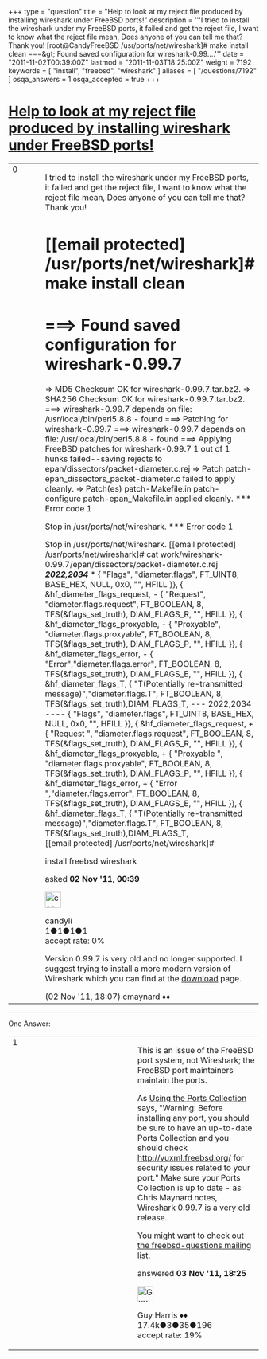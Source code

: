 +++
type = "question"
title = "Help to look at my reject file produced by installing wireshark under FreeBSD ports!"
description = '''I tried to install the wireshark under my FreeBSD ports, it failed and get the reject file, I want to know what the reject file mean, Does anyone of you can tell me that? Thank you! [root@CandyFreeBSD /usr/ports/net/wireshark]# make install clean ===&amp;gt; Found saved configuration for wireshark-0.99....'''
date = "2011-11-02T00:39:00Z"
lastmod = "2011-11-03T18:25:00Z"
weight = 7192
keywords = [ "install", "freebsd", "wireshark" ]
aliases = [ "/questions/7192" ]
osqa_answers = 1
osqa_accepted = true
+++

<div class="headNormal">

# [Help to look at my reject file produced by installing wireshark under FreeBSD ports!](/questions/7192/help-to-look-at-my-reject-file-produced-by-installing-wireshark-under-freebsd-ports)

</div>

<div id="main-body">

<div id="askform">

<table id="question-table" style="width:100%;"><colgroup><col style="width: 50%" /><col style="width: 50%" /></colgroup><tbody><tr class="odd"><td style="width: 30px; vertical-align: top"><div class="vote-buttons"><span id="post-7192-upvote" class="ajax-command post-vote up" rel="nofollow" title="I like this post (click again to cancel)"> </span><div id="post-7192-score" class="post-score" title="current number of votes">0</div><span id="post-7192-downvote" class="ajax-command post-vote down" rel="nofollow" title="I dont like this post (click again to cancel)"> </span> <span id="favorite-mark" class="ajax-command favorite-mark" rel="nofollow" title="mark/unmark this question as favorite (click again to cancel)"> </span><div id="favorite-count" class="favorite-count"></div></div></td><td><div id="item-right"><div class="question-body"><p>I tried to install the wireshark under my FreeBSD ports, it failed and get the reject file, I want to know what the reject file mean, Does anyone of you can tell me that? Thank you!</p><h1 id="email-protected-usrportsnetwireshark-make-install-clean">[<span class="__cf_email__" data-cfemail="275548485367644649435e61554242657463">[email protected]</span> /usr/ports/net/wireshark]# make install clean</h1><h1 id="found-saved-configuration-for-wireshark-0.99.7">===&gt; Found saved configuration for wireshark-0.99.7</h1><p>=&gt; MD5 Checksum OK for wireshark-0.99.7.tar.bz2. =&gt; SHA256 Checksum OK for wireshark-0.99.7.tar.bz2. ===&gt; wireshark-0.99.7 depends on file: /usr/local/bin/perl5.8.8 - found ===&gt; Patching for wireshark-0.99.7 ===&gt; wireshark-0.99.7 depends on file: /usr/local/bin/perl5.8.8 - found ===&gt; Applying FreeBSD patches for wireshark-0.99.7 1 out of 1 hunks failed--saving rejects to epan/dissectors/packet-diameter.c.rej =&gt; Patch patch-epan_dissectors_packet-diameter.c failed to apply cleanly. =&gt; Patch(es) patch-Makefile.in patch-configure patch-epan_Makefile.in applied cleanly. *** Error code 1</p><p>Stop in /usr/ports/net/wireshark. *** Error code 1</p><p>Stop in /usr/ports/net/wireshark. [<span class="__cf_email__" data-cfemail="05776a6a714546646b617c43776060475641">[email protected]</span> /usr/ports/net/wireshark]# cat work/wireshark-0.99.7/epan/dissectors/packet-diameter.c.rej <strong><em>2022,2034</em></strong> * { "Flags", "diameter.flags", FT_UINT8, BASE_HEX, NULL, 0x0, "", HFILL }}, { &amp;hf_diameter_flags_request, - { "Request", "diameter.flags.request", FT_BOOLEAN, 8, TFS(&amp;flags_set_truth), DIAM_FLAGS_R, "", HFILL }}, { &amp;hf_diameter_flags_proxyable, - { "Proxyable", "diameter.flags.proxyable", FT_BOOLEAN, 8, TFS(&amp;flags_set_truth), DIAM_FLAGS_P, "", HFILL }}, { &amp;hf_diameter_flags_error, - { "Error","diameter.flags.error", FT_BOOLEAN, 8, TFS(&amp;flags_set_truth), DIAM_FLAGS_E, "", HFILL }}, { &amp;hf_diameter_flags_T, { "T(Potentially re-transmitted message)","diameter.flags.T", FT_BOOLEAN, 8, TFS(&amp;flags_set_truth),DIAM_FLAGS_T, --- 2022,2034 ---- { "Flags", "diameter.flags", FT_UINT8, BASE_HEX, NULL, 0x0, "", HFILL }}, { &amp;hf_diameter_flags_request, + { "Request ", "diameter.flags.request", FT_BOOLEAN, 8, TFS(&amp;flags_set_truth), DIAM_FLAGS_R, "", HFILL }}, { &amp;hf_diameter_flags_proxyable, + { "Proxyable ", "diameter.flags.proxyable", FT_BOOLEAN, 8, TFS(&amp;flags_set_truth), DIAM_FLAGS_P, "", HFILL }}, { &amp;hf_diameter_flags_error, + { "Error ","diameter.flags.error", FT_BOOLEAN, 8, TFS(&amp;flags_set_truth), DIAM_FLAGS_E, "", HFILL }}, { &amp;hf_diameter_flags_T, { "T(Potentially re-transmitted message)","diameter.flags.T", FT_BOOLEAN, 8, TFS(&amp;flags_set_truth),DIAM_FLAGS_T, [<span class="__cf_email__" data-cfemail="87f5e8e8f3c7c4e6e9e3fec1f5e2e2c5d4c3">[email protected]</span> /usr/ports/net/wireshark]#</p></div><div id="question-tags" class="tags-container tags"><span class="post-tag tag-link-install" rel="tag" title="see questions tagged &#39;install&#39;">install</span> <span class="post-tag tag-link-freebsd" rel="tag" title="see questions tagged &#39;freebsd&#39;">freebsd</span> <span class="post-tag tag-link-wireshark" rel="tag" title="see questions tagged &#39;wireshark&#39;">wireshark</span></div><div id="question-controls" class="post-controls"></div><div class="post-update-info-container"><div class="post-update-info post-update-info-user"><p>asked <strong>02 Nov '11, 00:39</strong></p><img src="https://secure.gravatar.com/avatar/f872fd3170b0c2a2ed18ca4e8ad88323?s=32&amp;d=identicon&amp;r=g" class="gravatar" width="32" height="32" alt="candyli&#39;s gravatar image" /><p><span>candyli</span><br />
<span class="score" title="1 reputation points">1</span><span title="1 badges"><span class="badge1">●</span><span class="badgecount">1</span></span><span title="1 badges"><span class="silver">●</span><span class="badgecount">1</span></span><span title="1 badges"><span class="bronze">●</span><span class="badgecount">1</span></span><br />
<span class="accept_rate" title="Rate of the user&#39;s accepted answers">accept rate:</span> <span title="candyli has no accepted answers">0%</span></p></div></div><div id="comments-container-7192" class="comments-container"><span id="7214"></span><div id="comment-7214" class="comment"><div id="post-7214-score" class="comment-score"></div><div class="comment-text"><p>Version 0.99.7 is very old and no longer supported. I suggest trying to install a more modern version of Wireshark which you can find at the <a href="http://www.wireshark.org/download.html">download</a> page.</p></div><div id="comment-7214-info" class="comment-info"><span class="comment-age">(02 Nov '11, 18:07)</span> <span class="comment-user userinfo">cmaynard ♦♦</span></div></div></div><div id="comment-tools-7192" class="comment-tools"></div><div class="clear"></div><div id="comment-7192-form-container" class="comment-form-container"></div><div class="clear"></div></div></td></tr></tbody></table>

------------------------------------------------------------------------

<div class="tabBar">

<span id="sort-top"></span>

<div class="headQuestions">

One Answer:

</div>

</div>

<span id="7229"></span>

<div id="answer-container-7229" class="answer accepted-answer">

<table style="width:100%;"><colgroup><col style="width: 50%" /><col style="width: 50%" /></colgroup><tbody><tr class="odd"><td style="width: 30px; vertical-align: top"><div class="vote-buttons"><span id="post-7229-upvote" class="ajax-command post-vote up" rel="nofollow" title="I like this post (click again to cancel)"> </span><div id="post-7229-score" class="post-score" title="current number of votes">1</div><span id="post-7229-downvote" class="ajax-command post-vote down" rel="nofollow" title="I dont like this post (click again to cancel)"> </span> <span class="accept-answer on" rel="nofollow" title="SYN-bit has selected this answer as the correct answer"> </span></div></td><td><div class="item-right"><div class="answer-body"><p>This is an issue of the FreeBSD port system, not Wireshark; the FreeBSD port maintainers maintain the ports.</p><p>As <a href="http://www.freebsd.org/doc/en_US.ISO8859-1/books/handbook/ports-using.html">Using the Ports Collection</a> says, "Warning: Before installing any port, you should be sure to have an up-to-date Ports Collection and you should check <a href="http://vuxml.freebsd.org/">http://vuxml.freebsd.org/</a> for security issues related to your port." Make sure your Ports Collection is up to date - as Chris Maynard notes, Wireshark 0.99.7 is a very old release.</p><p>You might want to check out <a href="http://lists.FreeBSD.org/mailman/listinfo/freebsd-questions">the freebsd-questions mailing list</a>.</p></div><div class="answer-controls post-controls"></div><div class="post-update-info-container"><div class="post-update-info post-update-info-user"><p>answered <strong>03 Nov '11, 18:25</strong></p><img src="https://secure.gravatar.com/avatar/f93de7000747ab5efb5acd3034b2ebd7?s=32&amp;d=identicon&amp;r=g" class="gravatar" width="32" height="32" alt="Guy%20Harris&#39;s gravatar image" /><p><span>Guy Harris ♦♦</span><br />
<span class="score" title="17443 reputation points"><span>17.4k</span></span><span title="3 badges"><span class="badge1">●</span><span class="badgecount">3</span></span><span title="35 badges"><span class="silver">●</span><span class="badgecount">35</span></span><span title="196 badges"><span class="bronze">●</span><span class="badgecount">196</span></span><br />
<span class="accept_rate" title="Rate of the user&#39;s accepted answers">accept rate:</span> <span title="Guy Harris has 216 accepted answers">19%</span></p></div></div><div id="comments-container-7229" class="comments-container"></div><div id="comment-tools-7229" class="comment-tools"></div><div class="clear"></div><div id="comment-7229-form-container" class="comment-form-container"></div><div class="clear"></div></div></td></tr></tbody></table>

</div>

<div class="paginator-container-left">

</div>

</div>

</div>


